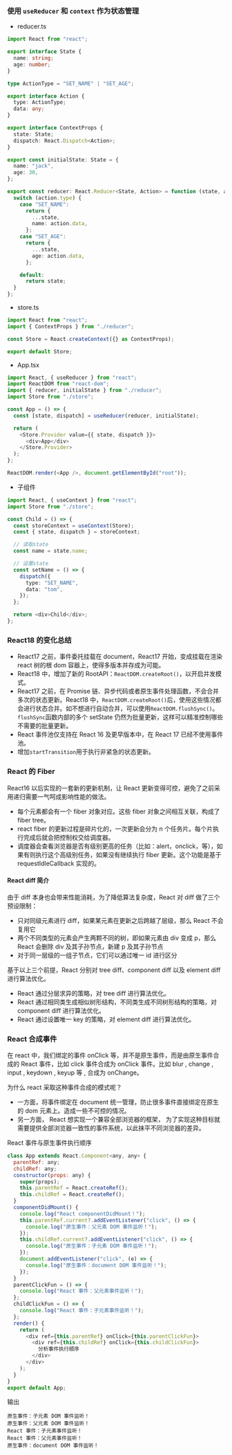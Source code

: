 ### 使用 `useReducer` 和 `context` 作为状态管理

- reducer.ts

```typescript
import React from "react";

export interface State {
  name: string;
  age: number;
}

type ActionType = "SET_NAME" | "SET_AGE";

export interface Action {
  type: ActionType;
  data: any;
}

export interface ContextProps {
  state: State;
  dispatch: React.Dispatch<Action>;
}

export const initialState: State = {
  name: "jack",
  age: 30,
};

export const reducer: React.Reducer<State, Action> = function (state, action) {
  switch (action.type) {
    case "SET_NAME":
      return {
        ...state,
        name: action.data,
      };
    case "SET_AGE":
      return {
        ...state,
        age: action.data,
      };

    default:
      return state;
  }
};
```

- store.ts

```typescript
import React from "react";
import { ContextProps } from "./reducer";

const Store = React.createContext({} as ContextProps);

export default Store;
```

- App.tsx

```typescript
import React, { useReducer } from "react";
import ReactDOM from "react-dom";
import { reducer, initialState } from "./reducer";
import Store from "./store";

const App = () => {
  const [state, dispatch] = useReducer(reducer, initialState);

  return (
    <Store.Provider value={{ state, dispatch }}>
      <div>App</div>
    </Store.Provider>
  );
};

ReactDOM.render(<App />, document.getElementById("root"));
```

- 子组件

```typescript
import React, { useContext } from "react";
import Store from "./store";

const Child = () => {
  const storeContext = useContext(Store);
  const { state, dispatch } = storeContext;

  // 读取state
  const name = state.name;

  // 设置state
  const setName = () => {
    dispatch({
      type: "SET_NAME",
      data: "tom",
    });
  };

  return <div>Child</div>;
};
```

### React18 的变化总结

- React17 之前，事件委托挂载在 document，React17 开始，变成挂载在渲染 react 树的根 dom 容器上，使得多版本并存成为可能。
- React18 中，增加了新的 RootAPI：`ReactDOM.createRoot()`，以开启并发模式。
- React17 之前，在 Promise 链、异步代码或者原生事件处理函数，不会合并多次的状态更新。React18 中，`ReactDOM.createRoot()`后，使用这些情况都会进行状态合并。如不想进行自动合并，可以使用`ReactDOM.flushSync()`。`flushSync`函数内部的多个 setState 仍然为批量更新，这样可以精准控制哪些不需要的批量更新。
- React 事件池仅支持在 React 16 及更早版本中，在 React 17 已经不使用事件池。
- 增加`startTransition`用于执行非紧急的状态更新。

### React 的 Fiber

React16 以后实现的一套新的更新机制，让 React 更新变得可控，避免了之前采用递归需要一气呵成影响性能的做法。

- 每个元素都会有一个 fiber 对象对应。这些 fiber 对象之间相互关联，构成了 fiber tree。
- react fiber 的更新过程是碎片化的，一次更新会分为 n 个任务片。每个片执行完成后就会把控制权交给调度器。
- 调度器会查看浏览器是否有级别更高的任务（比如：alert，onclick，等），如果有则执行这个高级别任务，如果没有继续执行 fiber 更新。这个功能是基于 requestIdleCallback 实现的。

#### React diff 简介

由于 diff 本身也会带来性能消耗，为了降低算法复杂度，React 对 diff 做了三个预设限制：

- 只对同级元素进行 diff，如果某元素在更新之后跨越了层级，那么 React 不会复用它
- 两个不同类型的元素会产生两颗不同的树，即如果元素由 div 变成 p，那么 React 会删除 div 及其子孙节点，新建 p 及其子孙节点
- 对于同一层级的一组子节点，它们可以通过唯一 id 进行区分

基于以上三个前提，React 分别对 tree diff、component diff 以及 element diff 进行算法优化。

- React 通过分层求异的策略，对 tree diff 进行算法优化。
- React 通过相同类生成相似树形结构，不同类生成不同树形结构的策略，对 component diff 进行算法优化。
- React 通过设置唯一 key 的策略，对 element diff 进行算法优化。

### React 合成事件

在 react 中，我们绑定的事件 onClick 等，并不是原生事件，而是由原生事件合成的 React 事件，比如 click 事件合成为 onClick 事件。比如 blur , change , input , keydown , keyup 等 , 合成为 onChange。

为什么 react 采取这种事件合成的模式呢？

- 一方面，将事件绑定在 document 统一管理，防止很多事件直接绑定在原生的 dom 元素上。造成一些不可控的情况。
- 另一方面， React 想实现一个兼容全部浏览器的框架， 为了实现这种目标就需要提供全部浏览器一致性的事件系统，以此抹平不同浏览器的差异。

React 事件与原生事件执行顺序

```javascript
class App extends React.Component<any, any> {
  parentRef: any;
  childRef: any;
  constructor(props: any) {
    super(props);
    this.parentRef = React.createRef();
    this.childRef = React.createRef();
  }
  componentDidMount() {
    console.log("React componentDidMount！");
    this.parentRef.current?.addEventListener("click", () => {
      console.log("原生事件：父元素 DOM 事件监听！");
    });
    this.childRef.current?.addEventListener("click", () => {
      console.log("原生事件：子元素 DOM 事件监听！");
    });
    document.addEventListener("click", (e) => {
      console.log("原生事件：document DOM 事件监听！");
    });
  }
  parentClickFun = () => {
    console.log("React 事件：父元素事件监听！");
  };
  childClickFun = () => {
    console.log("React 事件：子元素事件监听！");
  };
  render() {
    return (
      <div ref={this.parentRef} onClick={this.parentClickFun}>
        <div ref={this.childRef} onClick={this.childClickFun}>
          分析事件执行顺序
        </div>
      </div>
    );
  }
}
export default App;
```

输出

```
原生事件：子元素 DOM 事件监听！
原生事件：父元素 DOM 事件监听！
React 事件：子元素事件监听！
React 事件：父元素事件监听！
原生事件：document DOM 事件监听！

```
